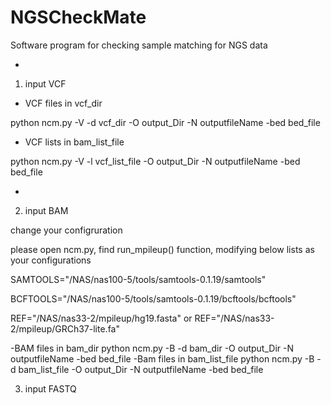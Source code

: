 # NGSCheckMate
Software program for checking sample matching for NGS data

-
1) input VCF
- VCF files in vcf_dir

python ncm.py -V -d vcf_dir -O output_Dir -N outputfileName -bed bed_file

- VCF lists in bam_list_file

python ncm.py -V -l vcf_list_file -O output_Dir -N outputfileName -bed bed_file


-
2) input BAM

change your configruration

please open ncm.py, find run_mpileup() function, modifying below lists as your configurations

SAMTOOLS="/NAS/nas100-5/tools/samtools-0.1.19/samtools"

BCFTOOLS="/NAS/nas100-5/tools/samtools-0.1.19/bcftools/bcftools"

REF="/NAS/nas33-2/mpileup/hg19.fasta" or REF="/NAS/nas33-2/mpileup/GRCh37-lite.fa"

-BAM files in bam_dir
 python ncm.py -B -d bam_dir -O output_Dir -N outputfileName -bed bed_file
-Bam files in bam_list_file
 python ncm.py -B -d bam_list_file -O output_Dir -N outputfileName -bed bed_file
 
3) input FASTQ

